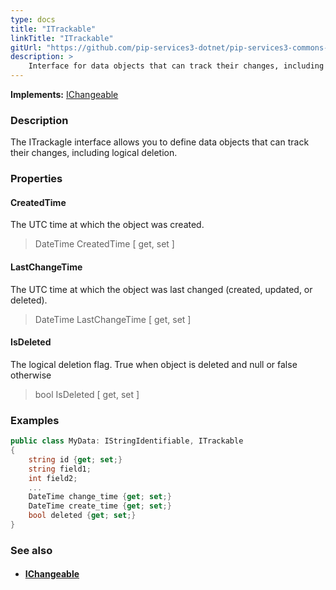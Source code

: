 ```yaml
---
type: docs
title: "ITrackable"
linkTitle: "ITrackable"
gitUrl: "https://github.com/pip-services3-dotnet/pip-services3-commons-dotnet"
description: > 
    Interface for data objects that can track their changes, including logical deletion.
---
```


**Implements:** [IChangeable](../ichangeable)

### Description

The ITrackagle interface allows you to define data objects that can track their changes, including logical deletion.

### Properties


#### CreatedTime
The UTC time at which the object was created.
> DateTime CreatedTime [ get, set ]

#### LastChangeTime
The UTC time at which the object was last changed (created, updated, or deleted).
> DateTime LastChangeTime [ get, set ]

#### IsDeleted
The logical deletion flag. True when object is deleted and null or false otherwise
> bool IsDeleted [ get, set ]


### Examples

```cs
public class MyData: IStringIdentifiable, ITrackable 
{
    string id {get; set;}
    string field1;
    int field2;
    ...
    DateTime change_time {get; set;}
    DateTime create_time {get; set;}
    bool deleted {get; set;}
}
```

### See also
- #### [IChangeable](../ichangeable)

